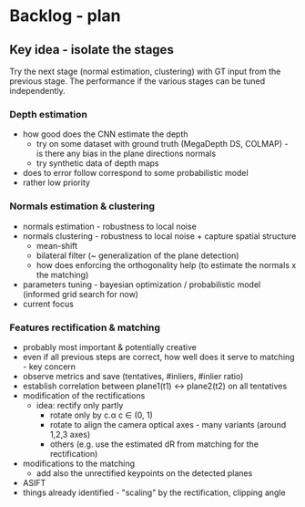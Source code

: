 # Backlog - plan

## Key idea - isolate the stages

Try the next stage (normal estimation, clustering) with GT input from the previous stage. The performance if the various stages can be tuned independently.
 
  
### Depth estimation  
   * how good does the CNN estimate the depth 
     * try on some dataset with ground truth (MegaDepth DS, COLMAP) - is there any bias in the plane directions normals 
     * try synthetic data of depth maps
   * does to error follow correspond to some probabilistic model
   * rather low priority
    

### Normals estimation & clustering  
   * normals estimation - robustness to local noise 
   * normals clustering - robustness to local noise + capture spatial structure
        - mean-shift
		- bilateral filter (~ generalization of the plane detection)
        - how does enforcing the orthogonality help (to estimate the normals x the matching)  
   * parameters tuning - bayesian optimization / probabilistic model (informed grid search for now)
   * current focus 


### Features rectification & matching 
   * probably most important & potentially creative
   * even if all previous steps are correct, how well does it serve to matching - key concern
   * observe metrics and save (tentatives, #inliers, #inlier ratio)  
   * establish correlation between plane1(t1) <-> plane2(t2) on all tentatives
   * modification of the rectifications
     * idea: rectify only partly
        * rotate only by c.&#945; c &#8712; (0, 1) 
        * rotate to align the camera optical axes - many variants (around 1,2,3 axes)
        * others (e.g. use the estimated dR from matching for the rectification)
   * modifications to the matching 
     * add also the unrectified keypoints on the detected planes
   * ASIFT
   * things already identified - "scaling" by the rectification,  clipping angle
 
